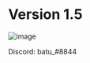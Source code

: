 # Version 1.5
![image](https://github.com/rxyzqc/Gen/assets/120246386/64b7b688-2c5f-432a-af98-c1fb9676629d)

Discord: batu_#8844
